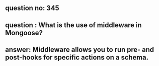 
      
## question no: 345

## question : What is the use of middleware in Mongoose?

## answer: Middleware allows you to run pre- and post-hooks for specific actions on a schema.
      